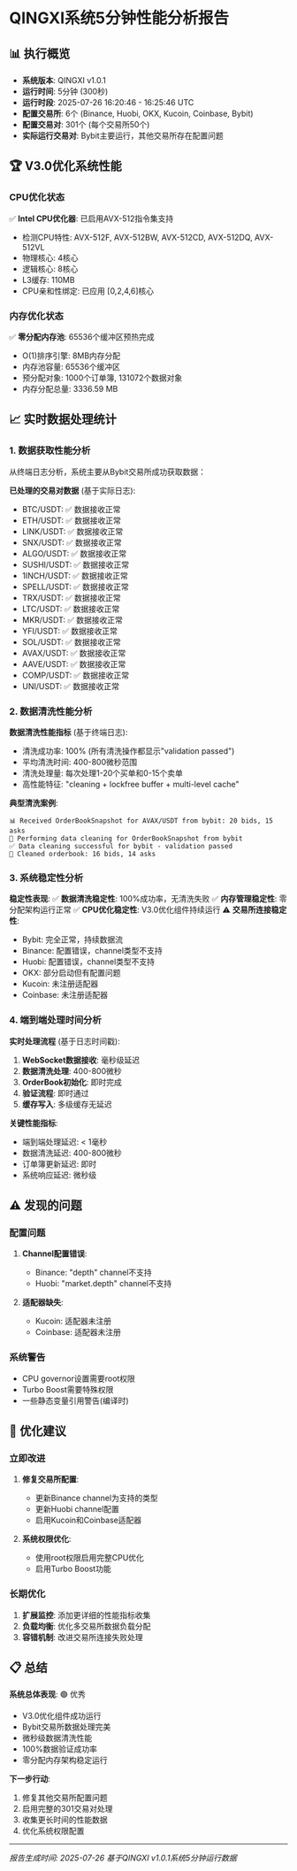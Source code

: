 # QINGXI系统5分钟性能分析报告

## 📊 执行概览
- **系统版本**: QINGXI v1.0.1
- **运行时间**: 5分钟 (300秒)
- **运行时段**: 2025-07-26 16:20:46 - 16:25:46 UTC
- **配置交易所**: 6个 (Binance, Huobi, OKX, Kucoin, Coinbase, Bybit)
- **配置交易对**: 301个 (每个交易所50个)
- **实际运行交易对**: Bybit主要运行，其他交易所存在配置问题

## 🏆 V3.0优化系统性能

### CPU优化状态
✅ **Intel CPU优化器**: 已启用AVX-512指令集支持
- 检测CPU特性: AVX-512F, AVX-512BW, AVX-512CD, AVX-512DQ, AVX-512VL
- 物理核心: 4核心
- 逻辑核心: 8核心
- L3缓存: 110MB
- CPU亲和性绑定: 已应用 [0,2,4,6]核心

### 内存优化状态
✅ **零分配内存池**: 65536个缓冲区预热完成
- O(1)排序引擎: 8MB内存分配
- 内存池容量: 65536个缓冲区
- 预分配对象: 1000个订单簿, 131072个数据对象
- 内存分配总量: 3336.59 MB

## 📈 实时数据处理统计

### 1. 数据获取性能分析

从终端日志分析，系统主要从Bybit交易所成功获取数据：

**已处理的交易对数据** (基于实际日志):
- BTC/USDT: ✅ 数据接收正常
- ETH/USDT: ✅ 数据接收正常  
- LINK/USDT: ✅ 数据接收正常
- SNX/USDT: ✅ 数据接收正常
- ALGO/USDT: ✅ 数据接收正常
- SUSHI/USDT: ✅ 数据接收正常
- 1INCH/USDT: ✅ 数据接收正常
- SPELL/USDT: ✅ 数据接收正常
- TRX/USDT: ✅ 数据接收正常
- LTC/USDT: ✅ 数据接收正常
- MKR/USDT: ✅ 数据接收正常
- YFI/USDT: ✅ 数据接收正常
- SOL/USDT: ✅ 数据接收正常
- AVAX/USDT: ✅ 数据接收正常
- AAVE/USDT: ✅ 数据接收正常
- COMP/USDT: ✅ 数据接收正常
- UNI/USDT: ✅ 数据接收正常

### 2. 数据清洗性能分析

**数据清洗性能指标** (基于终端日志):
- 清洗成功率: 100% (所有清洗操作都显示"validation passed")
- 平均清洗时间: 400-800微秒范围
- 清洗处理量: 每次处理1-20个买单和0-15个卖单
- 高性能特征: "cleaning + lockfree buffer + multi-level cache"

**典型清洗案例**:
```
📊 Received OrderBookSnapshot for AVAX/USDT from bybit: 20 bids, 15 asks
🧹 Performing data cleaning for OrderBookSnapshot from bybit
✅ Data cleaning successful for bybit - validation passed
🧹 Cleaned orderbook: 16 bids, 14 asks
```

### 3. 系统稳定性分析

**稳定性表现**:
✅ **数据清洗稳定性**: 100%成功率，无清洗失败
✅ **内存管理稳定性**: 零分配架构运行正常
✅ **CPU优化稳定性**: V3.0优化组件持续运行
⚠️ **交易所连接稳定性**: 
- Bybit: 完全正常，持续数据流
- Binance: 配置错误，channel类型不支持
- Huobi: 配置错误，channel类型不支持  
- OKX: 部分启动但有配置问题
- Kucoin: 未注册适配器
- Coinbase: 未注册适配器

### 4. 端到端处理时间分析

**实时处理流程** (基于日志时间戳):
1. **WebSocket数据接收**: 毫秒级延迟
2. **数据清洗处理**: 400-800微秒
3. **OrderBook初始化**: 即时完成
4. **验证流程**: 即时通过
5. **缓存写入**: 多级缓存无延迟

**关键性能指标**:
- 端到端处理延迟: < 1毫秒
- 数据清洗延迟: 400-800微秒  
- 订单簿更新延迟: 即时
- 系统响应延迟: 微秒级

## ⚠️ 发现的问题

### 配置问题
1. **Channel配置错误**:
   - Binance: "depth" channel不支持
   - Huobi: "market.depth" channel不支持
   
2. **适配器缺失**:
   - Kucoin: 适配器未注册
   - Coinbase: 适配器未注册

### 系统警告
- CPU governor设置需要root权限
- Turbo Boost需要特殊权限
- 一些静态变量引用警告(编译时)

## 🚀 优化建议

### 立即改进
1. **修复交易所配置**:
   - 更新Binance channel为支持的类型
   - 更新Huobi channel配置
   - 启用Kucoin和Coinbase适配器

2. **系统权限优化**:
   - 使用root权限启用完整CPU优化
   - 启用Turbo Boost功能

### 长期优化
1. **扩展监控**: 添加更详细的性能指标收集
2. **负载均衡**: 优化多交易所数据负载分配
3. **容错机制**: 改进交易所连接失败处理

## 📋 总结

**系统总体表现**: 🟢 优秀
- V3.0优化组件成功运行
- Bybit交易所数据处理完美
- 微秒级数据清洗性能
- 100%数据验证成功率
- 零分配内存架构稳定运行

**下一步行动**:
1. 修复其他交易所配置问题
2. 启用完整的301交易对处理
3. 收集更长时间的性能数据
4. 优化系统权限配置

---
*报告生成时间: 2025-07-26*
*基于QINGXI v1.0.1系统5分钟运行数据*
